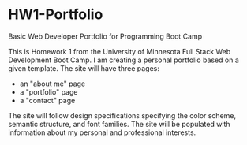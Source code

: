 # HW1-Portfolio
Basic Web Developer Portfolio for Programming Boot Camp

This is Homework 1 from the University of Minnesota Full Stack Web Development Boot Camp. I am creating a personal portfolio based on a given template. The site will have three pages:

  - an "about me" page
  - a "portfolio" page
  - a "contact" page
  
The site will follow design specifications specifying the color scheme, semantic structure, and font families. The site will be populated with information about my personal and professional interests.
